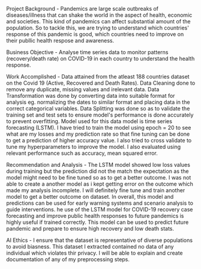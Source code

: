 Project Background - Pandemics are large scale outbreaks of diseases/illness that can shake the world in the aspect of health, economic and societies. This kind of pandemics can affect substantial amount of the population. So to tackle this, we are trying to understand which countries' response of this pandemic is good, which countries need to improve on their publlic health respose and awareness.

Business Objective - Analyse time series data to monitor patterns (recovery/death rate) on  COVID-19 in each country to understand the health response.

Work Accomplished - Data attained from the atleast 188 countries dataset on the Covid 19 (Active, Recovered and Death Rates). Data Cleaning done to remove any duplicate, missing values and irelevant data.
Data Transformation was done by converting data into suitable format for analysis eg. normalizing the dates to similar format and placing data in the correct categorical variables.
Data Splitting was done so as to validate the training set and test sets to ensure model's performance is done accurately to prevent overfitting. Model used for this data model is time series forecasting (LSTM).
I have tried to train the model using epoch = 20 to see what are my losses and my prediction rate so that fine tuning can be done to get a prediction of higher accuracy value. I also tried to cross validate to tune my hyperparameters to improve the model.
I also evaluated using relevant performance such as accuracy, mean squared error.

Recommendation and Analysis - The LSTM model showed low loss values during training but the prediction did not the match the expectation as the model might need to be fine tuned so as to get a better outcome. I was not able to create a another model as i kept getting error on the outcome which made my analysis incomplete. I will definitely fine tune and train another model to get a better outcome on dataset.
In overall, this model and predictions can be used for early warning systems and scenario analysis to guide interventions. he use of the LSTM model for COVID-19 recovery case forecasting and improve public health responses to future pandemics is highly useful if trained correctly.
This model can be used to predict future pandemic and prepare to ensure high recovery and low death stats.

AI Ethics - I ensure that the dataset is representative of diverse populations to avoid biasness. This dataset I extracted contained no data of any individual which violates thir privacy. I will be able to explain and create documentation of any of my preprocessing steps.
